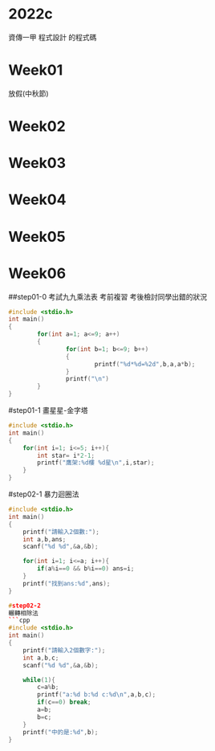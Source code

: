 # 2022c
資傳一甲 程式設計 的程式碼

# Week01
放假(中秋節)

# Week02

# Week03

# Week04

# Week05

# Week06

##step01-0
考試九九乘法表 考前複習 考後檢討同學出錯的狀況
```cpp
#include <stdio.h>
int main()
{
        for(int a=1; a<=9; a++)
        {
                for(int b=1; b<=9; b++)
                {
                        printf("%d*%d=%2d",b,a,a*b);
                }
                printf("\n")
        }
}
```

#step01-1
畫星星-金字塔
```cpp
#include <stdio.h>
int main()
{
    for(int i=1; i<=5; i++){
        int star= i*2-1;
        printf("鷹架:%d樓 %d星\n",i,star);
    }
}
```

#step02-1
暴力迴圈法
```cpp
#include <stdio.h>
int main()
{
    printf("請輸入2個數:");
    int a,b,ans;
    scanf("%d %d",&a,&b);

    for(int i=1; i<=a; i++){
        if(a%i==0 && b%i==0) ans=i;
    }
    printf("找到ans:%d",ans);
}

#step02-2
輾轉相除法
```cpp
#include <stdio.h>
int main()
{
    printf("請輸入2個數字:");
    int a,b,c;
    scanf("%d %d",&a,&b);

    while(1){
        c=a%b;
        printf("a:%d b:%d c:%d\n",a,b,c);
        if(c==0) break;
        a=b;
        b=c;
    }
    printf("中的是:%d",b);
}
```

